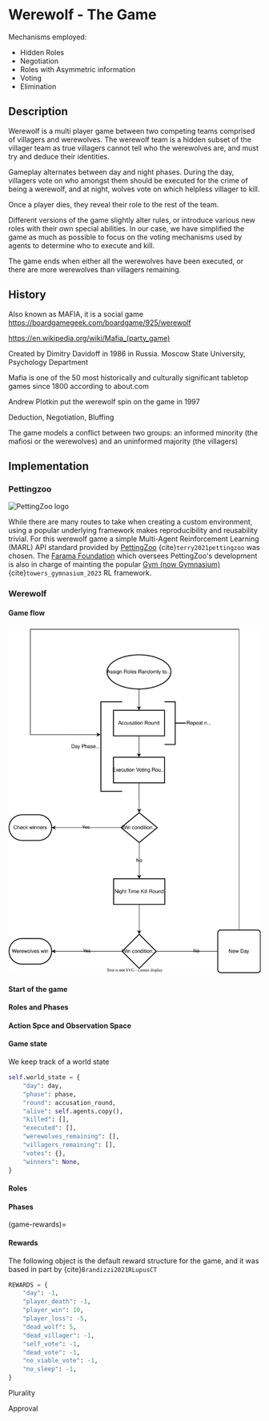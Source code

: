 # Werewolf - The Game

Mechanisms employed:
- Hidden Roles
- Negotiation
- Roles with Asymmetric information
- Voting
- Elimination

## Description

Werewolf is a multi player game between two competing teams comprised of villagers and werewolves. The werewolf team is a hidden subset of the villager team as true villagers cannot tell who the werewolves are, and must try and deduce their identities.

Gameplay alternates between day and night phases. During the day, villagers vote on who amongst them should be executed for the crime of being a werewolf, and at night, wolves vote on which helpless villager to kill.

Once a player dies, they reveal their role to the rest of the team.

Different versions of the game slightly alter rules, or introduce various new roles with their own special abilities. In our case, we have simplified the game as much as possible to focus on the voting mechanisms used by agents to determine who to execute and kill.

The game ends when either all the werewolves have been executed, or there are more werewolves than villagers remaining.

## History

Also known as MAFIA, it is a social game
https://boardgamegeek.com/boardgame/925/werewolf

https://en.wikipedia.org/wiki/Mafia_(party_game)

Created by Dimitry Davidoff in 1986 in Russia. Moscow State University, Psychology Department


Mafia is one of the 50 most historically and culturally significant tabletop games since 1800 according to about.com


Andrew Plotkin put the werewolf spin on the game in 1997

Deduction, Negotiation, Bluffing

The game models a conflict between two groups: an informed minority (the mafiosi or the werewolves) and an uninformed majority (the villagers)


## Implementation

### Pettingzoo

![PettingZoo logo](https://pettingzoo.farama.org/_images/pettingzoo-text.png)

While there are many routes to take when creating a custom environment, using a popular underlying framework makes reproducibility and reusability trivial. For this werewolf game a simple Multi-Agent Reinforcement Learning (MARL) API standard provided by [PettingZoo](https://pettingzoo.farama.org/) {cite}`terry2021pettingzoo` was chosen. The [Farama Foundation](https://farama.org/) which oversees PettingZoo's development is also in charge of mainting the popular [Gym (now Gymnasium)](https://gymnasium.farama.org/) {cite}`towers_gymnasium_2023` RL framework.


### Werewolf

#### Game flow

![gameplay flowchart](images/werewolf-flowchart.svg)

#### Start of the game

#### Roles and Phases

#### Action Spce and Observation Space

#### Game state

We keep track of a world state
```python
self.world_state = {
    "day": day,
    "phase": phase,
    "round": accusation_round,
    "alive": self.agents.copy(),
    "killed": [],
    "executed": [],
    "werewolves_remaining": [],
    "villagers_remaining": [],
    "votes": {},
    "winners": None,
}
```


#### Roles


#### Phases

(game-rewards)=
#### Rewards

The following object is the default reward structure for the game, and it was based in part by {cite}`Brandizzi2021RLupusCT`

```python
REWARDS = {
    "day": -1,
    "player_death": -1,
    "player_win": 10,
    "player_loss": -5,
    "dead_wolf": 5,
    "dead_villager": -1,
    "self_vote": -1,
    "dead_vote": -1,
    "no_viable_vote": -1,
    "no_sleep": -1,
}
```
Plurality

Approval


